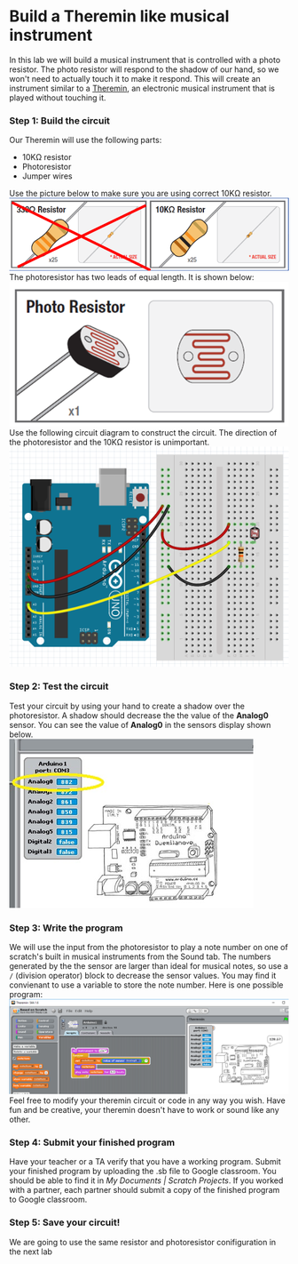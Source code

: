 # Build a Theremin like musical instrument
In this lab we will build a musical instrument that is controlled with a photo resistor. The photo resistor will respond to the shadow of our hand, so we won't need to actually touch it to make it respond. This will create an instrument similar to a [Theremin](https://en.wikipedia.org/wiki/Theremin), an electronic musical instrument that is played without touching it.
### Step 1: Build the circuit
Our Theremin will use the following parts:
- 10KΩ resistor
- Photoresistor
- Jumper wires   

Use the picture below to make sure you are using correct 10KΩ resistor.   
![](Theremin1.png)   
The photoresistor has two leads of equal length. It is shown below:   
![](Theremin2.png)    
Use the following circuit diagram to construct the circuit. The direction of the photoresistor and the 10KΩ resistor is unimportant.   
![](Theremin3.png)

### Step 2: Test the circuit
Test your circuit by using your hand to create a shadow over the photoresistor. A shadow should decrease the the value of the **Analog0** sensor. You can see the value of **Analog0** in the sensors display shown below.   
![](Theremin4a.jpg)

### Step 3: Write the program
We will use the input from the photoresistor to play a note number on one of scratch's built in musical instruments from the Sound tab. The numbers generated by the the sensor are larger than ideal for musical notes, so use a `/` (division operator) block to decrease the sensor values. You may find it convienant to use a variable to store the note number. Here is one possible program:   
![](Theremin5.png)   
Feel free to modify your theremin circuit or code in any way you wish. Have fun and be creative, your theremin doesn't have to work or sound like any other.

### Step 4: Submit your finished program
Have your teacher or a TA verify that you have a working program. Submit your finished program by uploading the .sb file to Google classroom. You should be able to find it in *My Documents | Scratch Projects*. If you worked with a partner, each partner should submit a copy of the finished program to Google classroom.

### Step 5: Save your circuit!
We are going to use the same resistor and photoresistor conifiguration in the next lab
